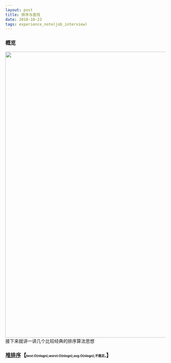 ```yaml
---
layout: post
title: 排序与查找
date: 2018-10-23
tags: experience_note(job_interview)
---
```

### 概览
<img src='https://dawn1432.github.io\images\排序与查找\复杂度概览.png' align='margin-left' style=' width:900px;height:900 px'/><br>
接下来就讲一讲几个比较经典的排序算法思想
### [堆排序](https://dawn1432.github.io/2018/11/sort&find;Heap-sorting/)【<font size="1"><strong>best:O(nlogn);worst:O(nlogn);avg:O(nlogn);不稳定。</strong></font>】